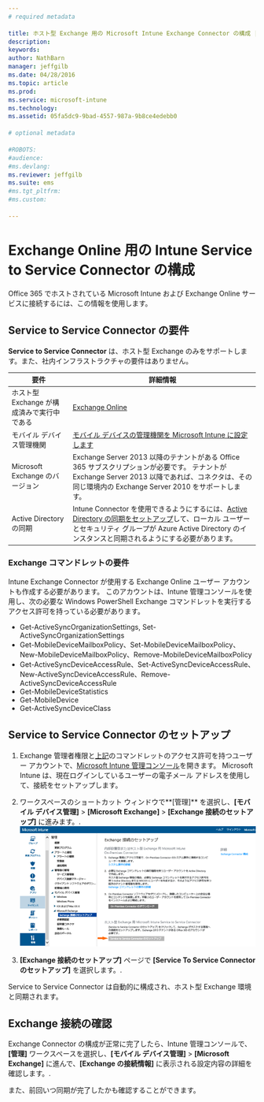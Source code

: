 ```yaml
---
# required metadata

title: ホスト型 Exchange 用の Microsoft Intune Exchange Connector の構成 |Microsoft Intune
description:
keywords:
author: NathBarn
manager: jeffgilb
ms.date: 04/28/2016
ms.topic: article
ms.prod:
ms.service: microsoft-intune
ms.technology:
ms.assetid: 05fa5dc9-9bad-4557-987a-9b8ce4edebb0

# optional metadata

#ROBOTS:
#audience:
#ms.devlang:
ms.reviewer: jeffgilb
ms.suite: ems
#ms.tgt_pltfrm:
#ms.custom:

---
```


# Exchange Online 用の Intune Service to Service Connector の構成

Office 365 でホストされている Microsoft Intune および Exchange Online サービスに接続するには、この情報を使用します。

## Service to Service Connector の要件
**Service to Service Connector** は、ホスト型 Exchange のみをサポートします。また、社内インフラストラクチャの要件はありません。

|要件|詳細情報|
|---------------|--------------------|
|ホスト型 Exchange が構成済みで実行中である|[Exchange Online](https://technet.microsoft.com/library/jj200580.aspx) |
|モバイル デバイス管理機関| [モバイル デバイスの管理機関を Microsoft Intune に設定します](get-ready-to-enroll-devices-in-microsoft-intune.md#set-mobile-device-management-authority)|
|Microsoft Exchange のバージョン|Exchange Server 2013 以降のテナントがある Office 365 サブスクリプションが必要です。 テナントが Exchange Server 2013 以降であれば、コネクタは、その同じ環境内の Exchange Server 2010 をサポートします。|
|Active Directory の同期|Intune Connector を使用できるようにするには、[Active Directory の同期をセットアップ](/intune/get-started/start-with-a-paid-subscription-to-microsoft-intune-step-3)して、ローカル ユーザーとセキュリティ グループが Azure Active Directory のインスタンスと同期されるようにする必要があります。|

### Exchange コマンドレットの要件

Intune Exchange Connector が使用する Exchange Online ユーザー アカウントも作成する必要があります。 このアカウントは、Intune 管理コンソールを使用し、次の必要な Windows PowerShell Exchange コマンドレットを実行するアクセス許可を持っている必要があります。

 - Get-ActiveSyncOrganizationSettings, Set-ActiveSyncOrganizationSettings
 - Get-MobileDeviceMailboxPolicy、Set-MobileDeviceMailboxPolicy、New-MobileDeviceMailboxPolicy、Remove-MobileDeviceMailboxPolicy
 - Get-ActiveSyncDeviceAccessRule、Set-ActiveSyncDeviceAccessRule、New-ActiveSyncDeviceAccessRule、Remove-ActiveSyncDeviceAccessRule
 - Get-MobileDeviceStatistics
 - Get-MobileDevice
 - Get-ActiveSyncDeviceClass

## Service to Service Connector のセットアップ

1. Exchange 管理者権限と[上記](#exchange-cmdlet-requirements)のコマンドレットのアクセス許可を持つユーザー アカウントで、[Microsoft Intune 管理コンソール](http://manage.microsoft.com)を開きます。 Microsoft Intune は、現在ログインしているユーザーの電子メール アドレスを使用して、接続をセットアップします。

2.  ワークスペースのショートカット ウィンドウで**[管理]** を選択し、**[モバイル デバイス管理]** > **[Microsoft Exchange]**  > **[Exchange 接続のセットアップ]** に進みます。.
![[Service To Service Connector のセットアップ] ページ](../media/intunesa5cservicetoserviceconnector.png)

3.  **[Exchange 接続のセットアップ]** ページで **[Service To Service Connector のセットアップ]** を選択します。.


Service to Service Connector は自動的に構成され、ホスト型 Exchange 環境と同期されます。

## Exchange 接続の確認

Exchange Connector の構成が正常に完了したら、Intune 管理コンソールで、**[管理]** ワークスペースを選択し、**[モバイル デバイス管理]** > **[Microsoft Exchange]** に進んで、**[Exchange の接続情報]** に表示される設定内容の詳細を確認します。.

また、前回いつ同期が完了したかも確認することができます。


<!--HONumber=May16_HO1-->


